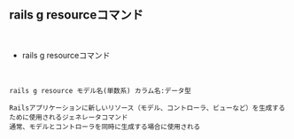 ## rails g resourceコマンド
<br>

- rails g resourceコマンド  
<br>

`rails g resource モデル名(単数系) カラム名:データ型`
<br>

```
Railsアプリケーションに新しいリソース（モデル、コントローラ、ビューなど）を生成するために使用されるジェネレータコマンド
通常、モデルとコントローラを同時に生成する場合に使用される
```